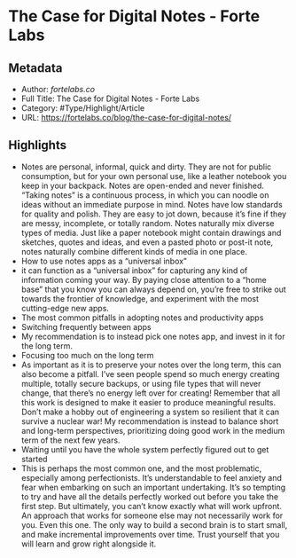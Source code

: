 # The Case for Digital Notes - Forte Labs

## Metadata

* Author: *fortelabs.co*
* Full Title: The Case for Digital Notes - Forte Labs
* Category: #Type/Highlight/Article
* URL: https://fortelabs.co/blog/the-case-for-digital-notes/

## Highlights

* Notes are personal, informal, quick and dirty. They are not for public consumption, but for your own personal use, like a leather notebook you keep in your backpack.
  Notes are open-ended and never finished. “Taking notes” is a continuous process, in which you can noodle on ideas without an immediate purpose in mind.
  Notes have low standards for quality and polish. They are easy to jot down, because it’s fine if they are messy, incomplete, or totally random.
  Notes naturally mix diverse types of media. Just like a paper notebook might contain drawings and sketches, quotes and ideas, and even a pasted photo or post-it note, notes naturally combine different kinds of media in one place.
* How to use notes apps as a “universal inbox”
* it can function as a “universal inbox” for capturing any kind of information coming your way. By paying close attention to a “home base” that you know you can always depend on, you’re free to strike out towards the frontier of knowledge, and experiment with the most cutting-edge new apps.
* The most common pitfalls in adopting notes and productivity apps
* Switching frequently between apps
* My recommendation is to instead pick one notes app, and invest in it for the long term.
* Focusing too much on the long term
* As important as it is to preserve your notes over the long term, this can also become a pitfall. I’ve seen people spend so much energy creating multiple, totally secure backups, or using file types that will never change, that there’s no energy left over for creating! Remember that all this work is designed to make it easier to produce meaningful results. Don’t make a hobby out of engineering a system so resilient that it can survive a nuclear war!
  My recommendation is instead to balance short and long-term perspectives, prioritizing doing good work in the medium term of the next few years.
* Waiting until you have the whole system perfectly figured out to get started
* This is perhaps the most common one, and the most problematic, especially among perfectionists. It’s understandable to feel anxiety and fear when embarking on such an important undertaking. It’s so tempting to try and have all the details perfectly worked out before you take the first step.
  But ultimately, you can’t know exactly what will work upfront. An approach that works for someone else may not necessarily work for you. Even this one. The only way to build a second brain is to start small, and make incremental improvements over time. Trust yourself that you will learn and grow right alongside it.
